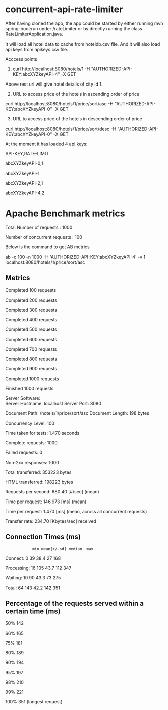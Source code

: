# concurrent-api-rate-limiter

After having cloned the app, the app could be started by either running mvn spring-boot:run under /rateLimiter or by directly running the class RateLimiterApplication.java.

It will load all hotel data to cache from hoteldb.csv file. And it will also load api keys from apikeys.csv file.

Acccess points

1. curl http://localhost:8080/hotels/1 -H "AUTHORIZED-API-KEY:abcXYZkeyAPI-4"  -X GET

Above rest url will give hotel details of city id 1.

2. URL to access price of the hotels in ascending order of price

curl http://localhost:8080/hotels/1/price/sort/asc -H "AUTHORIZED-API-KEY:abcXYZkeyAPI-0"  -X GET

3. URL to access price of the hotels in descending order of price

curl http://localhost:8080/hotels/1/price/sort/desc -H "AUTHORIZED-API-KEY:abcXYZkeyAPI-0"  -X GET


At the moment it has loaded 4 api keys:

API-KEY,RATE-LIMIT

abcXYZkeyAPI-0,1

abcXYZkeyAPI-1

abcXYZkeyAPI-2,1

abcXYZkeyAPI-4,2

# Apache Benchmark metrics

Total Number of requests : 1000

Number of concurrent requests : 100


Below is the command to get AB metrics

ab -c 100 -n 1000 -H 'AUTHORIZED-API-KEY:abcXYZkeyAPI-4' -v 1 localhost:8080/hotels/1/price/sort/asc


Metrics
--------

Completed 100 requests

Completed 200 requests

Completed 300 requests

Completed 400 requests

Completed 500 requests

Completed 600 requests

Completed 700 requests

Completed 800 requests

Completed 900 requests

Completed 1000 requests

Finished 1000 requests


Server Software:        
Server Hostname:        localhost
Server Port:            8080

Document Path:          /hotels/1/price/sort/asc
Document Length:        198 bytes

Concurrency Level:      100

Time taken for tests:   1.470 seconds

Complete requests:      1000

Failed requests:        0

Non-2xx responses:      1000

Total transferred:      353223 bytes

HTML transferred:       198223 bytes

Requests per second:    680.40 [#/sec] (mean)

Time per request:       146.973 [ms] (mean)

Time per request:       1.470 [ms] (mean, across all concurrent requests)

Transfer rate:          234.70 [Kbytes/sec] received


Connection Times (ms)
---------------------

                min mean[+/-sd] median  max
Connect:        0   39  38.4     27     168

Processing:    16  105  43.7    112     347

Waiting:       10   90  43.3     73     275

Total:         64  143  42.2    142     351


Percentage of the requests served within a certain time (ms)
------------------------------------------------------------
  50%    142
  
  66%    165
  
  75%    181
  
  80%    189
  
  90%    194
  
  95%    197
  
  98%    210
  
  99%    221
  
 100%    351 (longest request)
 


